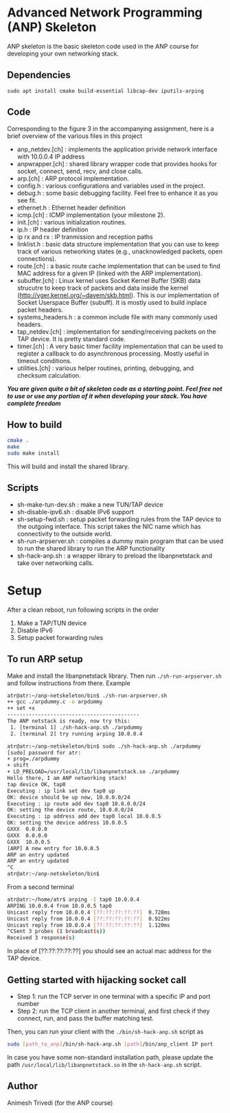 # Advanced Network Programming (ANP) Skeleton 

ANP skeleton is the basic skeleton code used in the ANP course for developing your 
own networking stack. 

## Dependencies

`sudo apt install cmake build-essential libcap-dev iputils-arping`

## Code 
Corresponding to the figure 3 in the accompanying assignment, here is a brief 
overview of the various files in this project 

  * anp_netdev.[ch] : implements the application privide network interface with 10.0.0.4 IP address 
  * anpwrapper.[ch] : shared library wrapper code that provides hooks for socket, connect, send, recv, and close calls. 
  * arp.[ch] : ARP protocol implementation. 
  * config.h : various configurations and variables used in the project.
  * debug.h : some basic debugging facility. Feel free to enhance it as you see fit. 
  * ethernet.h : Ethernet header definition  
  * icmp.[ch] : ICMP implementation (your milestone 2). 
  * init.[ch] : various initialization routines. 
  * ip.h : IP header definition 
  * ip rx and rx : IP tranmission and reception paths 
  * linklist.h : basic data structure implementation that you can use to keep track of various networking states (e.g., unacknowledged packets, open connections).
  * route.[ch] : a basic route cache implementation that can be used to find MAC address for a given IP (linked with the ARP implementation).
  * subuffer.[ch] : Linux kernel uses Socket Kernel Buffer (SKB) data strucutre to keep track of packets and data inside the kernel (http://vger.kernel.org/~davem/skb.html). This is our implementation of Socket Userspace Buffer (subuff). It is mostly used to build inplace packet headers.
  * systems_headers.h : a common include file with many commonly used headers. 
  * tap_netdev.[ch] : implementation for sending/receiving packets on the TAP device. It is pretty standard code. 
  * timer.[ch] : A very basic timer facility implementation that can be used to register a callback to do asynchronous processing. Mostly useful in timeout conditions. 
  * utilities.[ch] : various helper routines, printing, debugging, and checksum calculation.           


***You are given quite a bit of skeleton code as a starting point. 
Feel free not to use or use any portion of it when developing your stack. 
You have complete freedom***  
  
 ## How to build 
 
 ```bash
 cmake . 
 make 
 sudo make install  
 ```
 
 This will build and install the shared library. 
 
 ## Scripts 
 
 * sh-make-tun-dev.sh : make a new TUN/TAP device 
 * sh-disable-ipv6.sh : disable IPv6 support 
 * sh-setup-fwd.sh : setup packet forwarding rules from the TAP device to the outgoing interface. This script takes the NIC name which has connectivity to the outside world.  
 * sh-run-arpserver.sh : compiles a dummy main program that can be used to run the shared library to run the ARP functionality 
 * sh-hack-anp.sh : a wrapper library to preload the libanpnetstack and take over networking calls. 
 
 # Setup 
 After a clean reboot, run following scripts in the order 
  1. Make a TAP/TUN device 
  2. Disable IPv6 
  3. Setup packet forwarding rules
 
  
 ## To run ARP setup 
 Make and install the libanpnetstack library. Then run `./sh-run-arpserver.sh` and follow instructions from there. Example 
 
 ```bash
 atr@atr:~/anp-netskeleton/bin$ ./sh-run-arpserver.sh 
 ++ gcc ./arpdummy.c -o arpdummy
 ++ set +x
 -------------------------------------------
 The ANP netstack is ready, now try this:
  1. [terminal 1] ./sh-hack-anp.sh ./arpdummy
  2. [terminal 2] try running arping 10.0.0.4
 
 atr@atr:~/anp-netskeleton/bin$ sudo ./sh-hack-anp.sh ./arpdummy
 [sudo] password for atr: 
 + prog=./arpdummy
 + shift
 + LD_PRELOAD=/usr/local/lib/libanpnetstack.so ./arpdummy
 Hello there, I am ANP networking stack!
 tap device OK, tap0 
 Executing : ip link set dev tap0 up 
 OK: device should be up now, 10.0.0.0/24 
 Executing : ip route add dev tap0 10.0.0.0/24 
 OK: setting the device route, 10.0.0.0/24 
 Executing : ip address add dev tap0 local 10.0.0.5 
 OK: setting the device address 10.0.0.5 
 GXXX  0.0.0.0
 GXXX  0.0.0.0
 GXXX  10.0.0.5
 [ARP] A new entry for 10.0.0.5
 ARP an entry updated 
 ARP an entry updated 
 ^C
 atr@atr:~/anp-netskeleton/bin$
  ```
From a second terminal 
  
```bash
atr@atr:~/home/atr$ arping -I tap0 10.0.0.4 
ARPING 10.0.0.4 from 10.0.0.5 tap0
Unicast reply from 10.0.0.4 [??:??:??:??:??]  0.728ms
Unicast reply from 10.0.0.4 [??:??:??:??:??]  0.922ms
Unicast reply from 10.0.0.4 [??:??:??:??:??]  1.120ms
^CSent 3 probes (1 broadcast(s))
Received 3 response(s) 
```
In place of [??:??:??:??:??] you should see an actual mac address for the TAP device. 

## Getting started with hijacking socket call 

  * Step 1: run the TCP server in one terminal with a specific IP and port number 
  * Step 2: run the TCP client in another terminal, and first check if they connect, run, and pass the buffer matching test.
  
 Then, you can run your client with the `./bin/sh-hack-anp.sh` script as 
 ```bash
 sudo [path_to_anp]/bin/sh-hack-anp.sh [path]/bin/anp_client IP port 
``` 

In case you have some non-standard installation path, please 
update the path `/usr/local/lib/libanpnetstack.so` in the `sh-hack-anp.sh` script.


## Author 
Animesh Trivedi (for the ANP course) 
